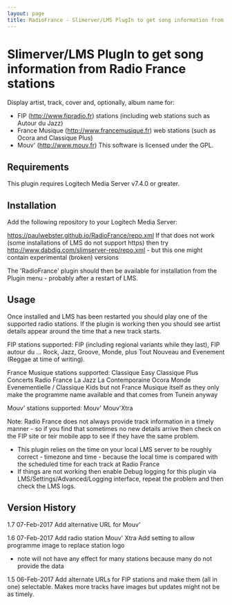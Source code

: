 ```yaml
---
layout: page
title: RadioFrance - Slimerver/LMS PlugIn to get song information from Radio France stations
---
```


Slimerver/LMS PlugIn to get song information from Radio France stations
=========================================

Display artist, track, cover and, optionally, album name for:
* FIP (http://www.fipradio.fr) stations (including web stations such as Autour du Jazz)
* France Musique (http://www.francemusique.fr) web stations (such as Ocora and Classique Plus)
* Mouv' (http://www.mouv.fr)
This software is licensed under the GPL.

Requirements
------------

This plugin requires Logitech Media Server v7.4.0 or greater.

Installation
------------

Add the following repository to your Logitech Media Server:

https://paulwebster.github.io/RadioFrance/repo.xml
If that does not work (some installations of LMS do not support https) then try
http://www.dabdig.com/slimserver-rep/repo.xml - but this one might contain experimental (broken) versions

The 'RadioFrance' plugin should then be available for installation from the Plugin menu - probably after a restart of LMS.

Usage
-----

Once installed and LMS has been restarted you should play one of the supported radio stations.
If the plugin is working then you should see artist details appear around the time that a new track starts.

FIP stations supported:
FIP (including regional variants while they last), FIP autour du ... Rock, Jazz, Groove, Monde, plus Tout Nouveau and Evenement (Reggae at time of writing).

France Musique stations supported:
Classique Easy
Classique Plus
Concerts Radio France
La Jazz
La Contemporaine
Ocora Monde
Evenementielle / Classique Kids
but not France Musique itself as they only make the programme name available and that comes from Tunein anyway

Mouv' stations supported:
Mouv'
Mouv'Xtra
	
Note: Radio France does not always provide track information in a timely manner - so if you find that sometimes no new details arrive then check on the FIP site or teir mobile app to see if they have the same problem.

* This plugin relies on the time on your local LMS server to be roughly correct - timezone and time - because the local time is compared with the scheduled time for each track at Radio France
* If things are not working then enable Debug logging for this plugin via LMS/Settings/Advanced/Logging interface, repeat the problem and then check the LMS logs.

Version History
---------------

1.7 07-Feb-2017
Add alternative URL for Mouv'

1.6 07-Feb-2017
Add radio station Mouv' Xtra
Add setting to allow programme image to replace station logo
 - note will not have any effect for many stations because many do not provide the data
 
1.5 06-Feb-2017
Add alternate URLs for FIP stations and make them (all in one) selectable.
Makes more tracks have images but updates might not be as timely.

